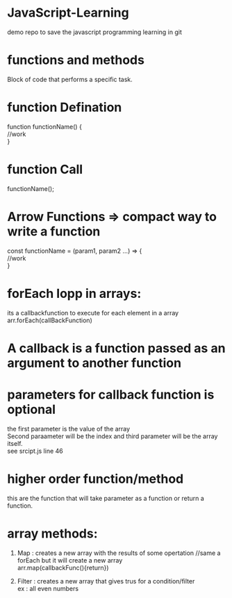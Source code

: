 # JavaScript-Learning

demo repo to save the javascript programming learning in git

# functions and methods

Block of code that performs a specific task.

# function Defination

function functionName() { <br>
//work <br>
}

# function Call

functionName();

# Arrow Functions => compact way to write a function

const functionName = (param1, param2 ...) => { <br>
//work <br>
}

# forEach lopp in arrays:

its a callbackfunction to execute for each element in a array<br>
arr.forEach(callBackFunction)

# A callback is a function passed as an argument to another function

# parameters for callback function is optional

the first parameter is the value of the array <br>
Second paraameter will be the index and third parameter will be the array itself.<br>
see srcipt.js line 46 <br>

# higher order function/method

this are the function that will take parameter as a function or return a function.

# array methods:
1. Map : creates a new array with the results of some opertation //same a forEach but it will create a new array<br>
    arr.map(callbackFunc(){return})

2. Filter : creates a new array that gives trus for a condition/filter<br>
    ex : all even numbers<br>

    